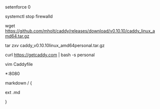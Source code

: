 setenforce  0

systemctl  stop firewalld





wget  https://github.com/mholt/caddy/releases/download/v0.10.10/caddy_linux_amd64.tar.gz





tar zxv caddy_v0.10.10linux_amd64personal.tar.gz



curl https://getcaddy.com | bash -s personal



vim Caddyfile

*:8080

markdown / {

  ext .md

}
